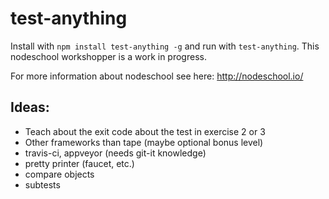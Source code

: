 # test-anything

Install with `npm install test-anything -g` and run with `test-anything`.
This nodeschool workshopper is a work in progress.

For more information about nodeschool see here: http://nodeschool.io/

## Ideas:
- Teach about the exit code about the test in exercise 2 or 3
- Other frameworks than tape (maybe optional bonus level)
- travis-ci, appveyor (needs git-it knowledge)
- pretty printer (faucet, etc.)
- compare objects
- subtests